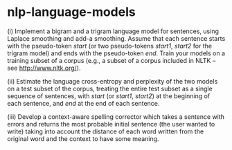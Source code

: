 # nlp-language-models

(i) Implement a bigram and a trigram language model for sentences, using Laplace smoothing and add-a smoothing. Assume that each sentence starts with the pseudo-token *start* (or two pseudo-tokens *start1*, *start2* for the trigram model) and ends with the pseudo-token *end*. Train your models on a training subset of a corpus (e.g., a subset of a corpus included in NLTK – see http://www.nltk.org/).

(ii) Estimate the language cross-entropy and perplexity of the two models on a test subset of the corpus, treating the entire test subset as a single sequence of sentences, with *start* (or *start1*, *start2*) at the beginning of each sentence, and *end* at the end of each sentence.

(iii) Develop a context-aware spelling corrector which takes a sentence with errors and returns the most probable initial sentence (the user wanted to write) taking into account the distance of each word written from the original word and the context to have some meaning.
